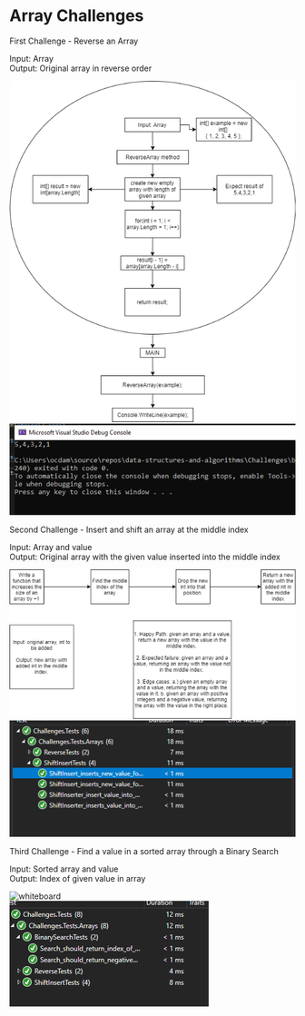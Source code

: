﻿# Array Challenges

First Challenge - Reverse an Array  

Input: Array  
Output: Original array in reverse order  

![whiteboard](../../assets/wb01.png)  
![solved](../../assets/sol01.PNG)  
  
  
Second Challenge - Insert and shift an array at the middle index  

Input: Array and value  
Output: Original array with the given value inserted into the middle index  

![whiteboard](../../assets/wb02.png)  
![solved](../../assets/sol02.PNG)  
  
  
Third Challenge - Find a value in a sorted array through a Binary Search  
  
Input: Sorted array and value  
Output: Index of given value in array  

![whiteboard](../../assets/wb03.png)  
![solved](../../assets/sol03.PNG)  
